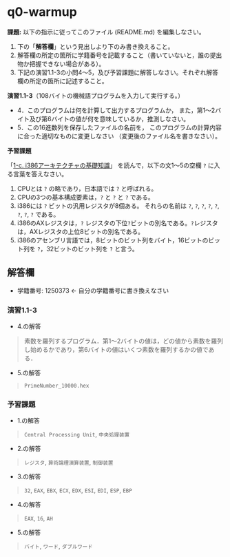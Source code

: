 # q0-warmup

**課題:** 以下の指示に従ってこのファイル (README.md) を編集しなさい。

1. 下の「**解答欄**」という見出しより下のみ書き換えること。
2. 解答欄の所定の箇所に学籍番号を記載すること（書いていないと，誰の提出物か把握できない場合がある）。
3. 下記の演習1.1-3の小問4〜5，及び予習課題に解答しなさい。それぞれ解答欄の所定の箇所に記述すること。

**演習1.1-3**（108バイトの機械語プログラムを入力して実行する。）

* 4．このプログラムは何を計算して出力するプログラムか，
     また，第1〜2バイト及び第6バイトの値が何を意味しているか，推測しなさい。
* 5．この16進数列を保存したファイルの名前を，
     このプログラムの計算内容に合った適切なものに変更しなさい
     （変更後のファイル名を書きなさい）。

**予習課題**

「[1-c. i386アーキテクチャの基礎知識](http://www.info.kochi-tech.ac.jp/y-takata/pl2/part1/i386.html)」
を読んで，以下の文1〜5の空欄 ` ? ` に入る言葉を答えなさい。

1. CPUとは ` ? ` の略であり，日本語では ` ? ` と呼ばれる。
1. CPUの3つの基本構成要素は，` ? ` と ` ? ` と ` ? ` である。
1. i386には ` ? ` ビットの汎用レジスタが8個ある。
   それらの名前は ` ? `, ` ? `, ` ? `, ` ? `, ` ? `, ` ? `, ` ? `, ` ? ` である。
1. i386のAXレジスタは，` ? ` レジスタの下位` ? `ビットの別名である。` ? `レジスタは，AXレジスタの上位8ビットの別名である。
1. i386のアセンブリ言語では，8ビットのビット列をバイト，16ビットのビット列を ` ? `，32ビットのビット列を ` ? ` と言う。

## 解答欄

<!-- 以下の番号をあなたの学籍番号に書き換えなさい。半角数字を使うこと。 -->

* 学籍番号: 1250373  ← 自分の学籍番号に書き換えなさい

<!-- あなたの解答を以下に書きなさい -->

### 演習1.1-3

* 4.の解答
> 素数を羅列するプログラム．第1〜2バイトの値は，どの値から素数を羅列し始めるかであり，第6バイトの値はいくつ素数を羅列するかの値である．
* 5.の解答
> ` PrimeNumber_10000.hex `

### 予習課題

* 1.の解答
> ` Central Processing Unit `, ` 中央処理装置 `
* 2.の解答
> ` レジスタ `, ` 算術論理演算装置 `, ` 制御装置 `
* 3.の解答
> ` 32 `, ` EAX `, ` EBX `, ` ECX `, ` EDX `, ` ESI `, ` EDI `, ` ESP `, ` EBP ` 
* 4.の解答
> ` EAX `, ` 16 `, ` AH `
* 5.の解答
> ` バイト `, ` ワード `, ` ダブルワード ` 

